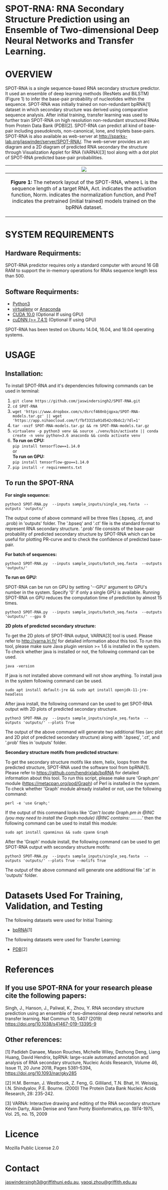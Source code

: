 SPOT-RNA: RNA Secondary Structure Prediction using an Ensemble of Two-dimensional Deep Neural Networks and Transfer Learning.
====

OVERVIEW
====
SPOT-RNA is a single sequence-based RNA secondary structure predictor. It used an ensemble of deep learning methods (ResNets and BiLSTM) (Figure 1) to infer the base-pair probability of nucleotides within the sequence. SPOT-RNA was initially trained on non-redundant bpRNA[1] dataset in which secondary structure was derived using comparative sequence analysis. After initial training, transfer learning was used to further train SPOT-RNA on high resolution non-redundant structured RNAs from Protein Data Bank (PDB)[2]. SPOT-RNA can predict all kind of base-pair including pseudoknots, non-canonical, lone, and triplets base-pairs. SPOT-RNA is also available as web-server at http://sparks-lab.org/jaswinder/server/SPOT-RNA/. The web-server provides an arc diagram and a 2D diagram of predicted RNA secondary the structure through Visualization Applet for RNA (VARNA)[3] tool along with a dot plot of SPOT-RNA predicted base-pair
probabilities.

|![](./SPOT-RNA-architecture.png)
|----|
| <p align="center"> <b>Figure 1:</b> The network layout of the SPOT-RNA, where L is the sequence length of a target RNA, Act. indicates the activation function, Norm. indicates the normalization function, and PreT indicates the pretrained (initial trained) models trained on the bpRNA dataset.|

SYSTEM REQUIREMENTS
====
Hardware Requirments:
----
SPOT-RNA predictor requires only a standard computer with around 16 GB RAM to support the in-memory operations for RNAs sequence length less than 500.

Software Requirments:
----
* [Python3](https://docs.python-guide.org/starting/install3/linux/)
* [virtualenv](https://virtualenv.pypa.io/en/latest/installation/) or [Anaconda](https://anaconda.org/anaconda/virtualenv)
* [CUDA 10.0](https://developer.nvidia.com/cuda-10.0-download-archive) (Optional If using GPU)
* [cuDNN (>= 7.4.1)](https://developer.nvidia.com/cudnn) (Optional If using GPU)

SPOT-RNA has been tested on Ubuntu 14.04, 16.04, and 18.04 operating systems.

USAGE
====

Installation:
----

To install SPOT-RNA and it's dependencies following commands can be used in terminal:

1. `git clone https://github.com/jaswindersingh2/SPOT-RNA.git`
2. `cd SPOT-RNA`
3. `wget 'https://www.dropbox.com/s/dsrcf460nbjqpxa/SPOT-RNA-models.tar.gz' || wget 'https://app.nihaocloud.com/f/fbf3315a91d542c0bdc2/?dl=1'`
4. `tar -xvzf SPOT-RNA-models.tar.gz && rm SPOT-RNA-models.tar.gz`
5. `virtualenv -p python3 venv && source ./venv/bin/activate || conda create -n venv python=3.6 anaconda && conda activate venv`      
6. **To run on CPU:**<br />`pip install tensorflow==1.14.0`<br />
               or<br />
**To run on GPU:**<br />`pip install tensorflow-gpu==1.14.0`
7. `pip install -r requirements.txt`

To run the SPOT-RNA
-----

**For single sequence:**
```
python3 SPOT-RNA.py  --inputs sample_inputs/single_seq.fasta  --outputs 'outputs/'
```
The output come of above command will be three files (.bpseq, .ct, and .prob) in 'outputs' folder. The '.bpseq' and '.ct' file is the standard format to represent RNA secondary structure. '.prob' file consists of the base-pair probability of predicted secondary structure by SPOT-RNA which can be useful for plotting PR-curve and to check the confidence of predicted base-pair.

**For batch of sequences:**
```
python3 SPOT-RNA.py  --inputs sample_inputs/batch_seq.fasta  --outputs 'outputs/'
```

**To run on GPU:**

SPOT-RNA can be run on GPU by setting '--GPU' argument to GPU's number in the system. Specify '0' if only a single GPU is available. Running SPOT-RNA on GPU reduces the computation time of prediction by almost 15 times.
```
python3 SPOT-RNA.py  --inputs sample_inputs/batch_seq.fasta  --outputs 'outputs/' --gpu 0
```

**2D plots of predicted secondary structure:**

To get the 2D plots of SPOT-RNA output, VARNA[3] tool is used. Please refer to http://varna.lri.fr/ for detailed information about this tool. To run this tool, please make sure Java plugin version >= 1.6 is installed in the system. To check whether java is installed or not, the following command can be used.
```
java -version
```
If java is not installed above command will not show anything. To install java in the system following command can be used.
```
sudo apt install default-jre && sudo apt install openjdk-11-jre-headless
```
After java install, the following command can be used to get SPOT-RNA output with 2D plots of predicted secondary structure.
```
python3 SPOT-RNA.py  --inputs sample_inputs/single_seq.fasta  --outputs 'outputs/' --plots True
```
The output of the above command will generate two additional files (arc plot and 2D plot of predicted secondary structure) along with '.bpseq', '.ct', and '.prob' files in 'outputs' folder.

**Secondary structure motifs from predicted structure:**

To get the secondary structure motifs like stem, helix, loops from the predicted structure, SPOT-RNA used the software tool from bpRNA[1].  Please refer to https://github.com/hendrixlab/bpRNA for detailed information about this tool. To run this script, please make sure 'Graph.pm' module (https://metacpan.org/pod/Graph) of Perl is installed in the system. To check whether 'Graph' module already installed or not, use the following command:
```
perl -e 'use Graph;'
```
If the output of this command looks like *'Can't locate Graph.pm in @INC (you may need to install the Graph module) (@INC contains: .........'* then the following command can be used to install this module:
```
sudo apt install cpanminus && sudo cpanm Graph
```

After the 'Graph' module install, the following command can be used to get SPOT-RNA output with secondary structure motifs:
```
python3 SPOT-RNA.py  --inputs sample_inputs/single_seq.fasta  --outputs 'outputs/' --plots True --motifs True
```
The output of the above command will generate one additional file '.st' in 'outputs' folder.

Datasets Used For Training, Validation, and Testing
====

The following datasets were used for Initial Training:
* [bpRNA](https://www.dropbox.com/s/w3kc4iro8ztbf3m/bpRNA_dataset.zip)[1]


The following datasets were used for Transfer Learning:
* [PDB](https://www.dropbox.com/s/srcs1wx91qyyszp/PDB_dataset.zip)[2]

References
====
If you use SPOT-RNA for your research please cite the following papers:
----
Singh, J., Hanson, J., Paliwal, K., Zhou, Y. RNA secondary structure prediction using an ensemble of two-dimensional deep neural networks and transfer learning. Nat Commun 10, 5407 (2019) https://doi.org/10.1038/s41467-019-13395-9

Other references:
----
[1] Padideh Danaee, Mason Rouches, Michelle Wiley, Dezhong Deng, Liang Huang, David Hendrix, bpRNA: large-scale automated annotation and analysis of RNA secondary structure, Nucleic Acids Research, Volume 46, Issue 11, 20 June 2018, Pages 5381–5394, https://doi.org/10.1093/nar/gky285

[2] H.M. Berman, J. Westbrook, Z. Feng, G. Gilliland, T.N. Bhat, H. Weissig, I.N. Shindyalov, P.E. Bourne.
(2000) The Protein Data Bank Nucleic Acids Research, 28: 235-242.

[3]  VARNA: Interactive drawing and editing of the RNA secondary structure Kévin Darty, Alain Denise and Yann Ponty Bioinformatics, pp. 1974-1975, Vol. 25, no. 15, 2009 


Licence
====
Mozilla Public License 2.0


Contact
====
jaswindersingh3@griffithuni.edu.au, yaoqi.zhou@griffith.edu.au

